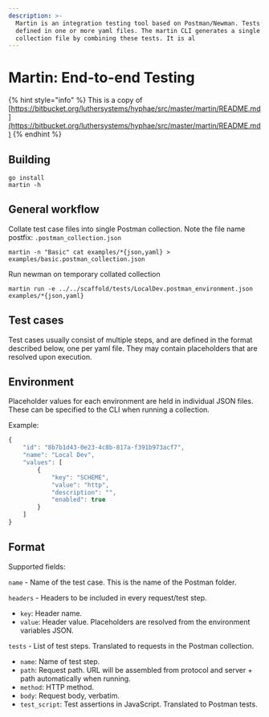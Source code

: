 ```yaml
---
description: >-
  Martin is an integration testing tool based on Postman/Newman. Tests are
  defined in one or more yaml files. The martin CLI generates a single postman
  collection file by combining these tests. It is al
---
```


# Martin: End-to-end Testing

{% hint style="info" %}
This is a copy of [https://bitbucket.org/luthersystems/hyphae/src/master/martin/README.md](https://bitbucket.org/luthersystems/hyphae/src/master/martin/README.md)
{% endhint %}

## Building

```
go install
martin -h
```

## General workflow

Collate test case files into single Postman collection. Note the file name postfix: `.postman_collection.json`

```
martin -n "Basic" cat examples/*{json,yaml} > examples/basic.postman_collection.json
```

Run newman on temporary collated collection

```
martin run -e ../../scaffold/tests/LocalDev.postman_environment.json examples/*{json,yaml}
```

## Test cases

Test cases usually consist of multiple steps, and are defined in the format described below, one per yaml file. They may contain placeholders that are resolved upon execution.

## Environment

Placeholder values for each environment are held in individual JSON files. These can be specified to the CLI when running a collection.

Example:

```javascript
{
    "id": "8b7b1d43-0e23-4c8b-817a-f391b973acf7",
    "name": "Local Dev",
    "values": [
        {
            "key": "SCHEME",
            "value": "http",
            "description": "",
            "enabled": true
        }
    ]
}
```

## Format

Supported fields:

`name` - Name of the test case. This is the name of the Postman folder.

`headers` - Headers to be included in every request/test step.

* `key`: Header name.
* `value`: Header value. Placeholders are resolved from the environment variables JSON.

`tests` - List of test steps. Translated to requests in the Postman collection.

* `name`: Name of test step.
* `path`: Request path. URL will be assembled from protocol and server + path automatically when running.
* `method`: HTTP method.
* `body`: Request body, verbatim.
* `test_script`: Test assertions in JavaScript. Translated to Postman tests.
